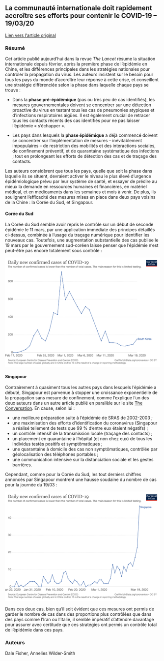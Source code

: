 ## La communauté internationale doit rapidement accroître ses efforts pour contenir le COVID-19 – 19/03/20

[Lien vers l'article original](https://www.thelancet.com/journals/lancet/article/PIIS0140-6736(20)30679-6/fulltext)

### Résumé

Cet article publié aujourd’hui dans la revue _The Lancet_ résume la situation internationale depuis février, après la première phase de l’épidémie en Chine, et les différences principales dans les stratégies nationales pour contrôler la propagation du virus. Les auteurs insistent sur le besoin pour tous les pays du monde d’accroître leur réponse à cette crise, et conseillent une stratégie différenciée selon la phase dans laquelle chaque pays se trouve :

- Dans la **phase pré-épidémique** (pas ou très peu de cas identifiés), les mesures gouvernementales doivent se concentrer sur une détection proactive du virus en testant tous les cas de pneumonies atypiques et d’infections respiratoires aigües. Il est également crucial de retracer tous les contacts récents des cas identifiés pour ne pas laisser l’épidémie « s’échapper ».

- Les pays dans lesquels la **phase épidémique** a déjà commencé doivent se concentrer sur l’implémentation de mesures – inévitablement impopulaires – de restriction des mobilités et des interactions sociales, de confinement préventif, et de quarantaine systématique des infections ; tout en prolongeant les efforts de détection des cas et de traçage des contacts.

Les auteurs considèrent que tous les pays, quelle que soit la phase dans laquelle ils se situent, devraient activer le niveau le plus élevé d’urgence épidémiologique prévu par leur système de santé, et essayer de prédire au mieux la demande en ressources humaines et financières, en matériel médical, et en médicaments dans les semaines et mois à venir. De plus, ils soulignent l’efficacité des mesures mises en place dans deux pays voisins de la Chine : la Corée du Sud, et Singapour.

#### Corée du Sud

La Corée du Sud semble avoir repris le contrôle sur un début de seconde épidémie le 11 mars, par une application immédiate des principes détaillés ci-dessus, combinée à l’usage du traçage numérique pour identifier les nouveaux cas. Toutefois, une augmentation substantielle des cas publiée le 19 mars par le gouvernement sud-coréen laisse penser que l’épidémie n’est peut-être pas encore totalement sous contrôle :

![Corée du Sud](/img/200319_southkorea.png)

#### Singapour

Contrairement à quasiment tous les autres pays dans lesquels l’épidémie a débuté, Singapour est parvenue à stopper une croissance exponentielle de la propagation sans mesure de confinement, comme l’explique l’un des deux auteurs dans un autre article publié en parallèle sur le site [The Conversation](https://theconversation.com/why-singapores-coronavirus-response-worked-and-what-we-can-all-learn-134024). En cause, selon lui :

- une meilleure préparation suite à l’épidémie de SRAS de 2002-2003 ;
- une maximisation des efforts d’identification du coronavirus (Singapour a réalisé tellement de tests que 99 % d’entre eux étaient négatifs) ;
- un contrôle intensif de la transmission locale (traçage des contacts) ;
- un placement en quarantaine à l’hôpital (et non chez eux) de tous les individus testés positifs et symptômatiques ;
- une quarantaine à domicile des cas non symptômatiques, contrôlée par géolocalisation des téléphones portables ;
- une communication intensive sur la distanciation sociale et les gestes barrières.

Cependant, comme pour la Corée du Sud, les tout derniers chiffres annoncés par Singapour montrent une hausse soudaine du nombre de cas pour la journée du 19/03 :

![Singapour](/img/200319_singapore.png)

Dans ces deux cas, bien qu’il soit évident que ces mesures ont permis de garder le nombre de cas dans des proportions plus contrôlées que dans des pays comme l’Iran ou l’Italie, il semble impératif d’attendre davantage pour assurer avec certitude que ces stratégies ont permis un contrôle total de l’épidémie dans ces pays.

### Auteurs

Dale Fisher, Annelies Wilder-Smith
